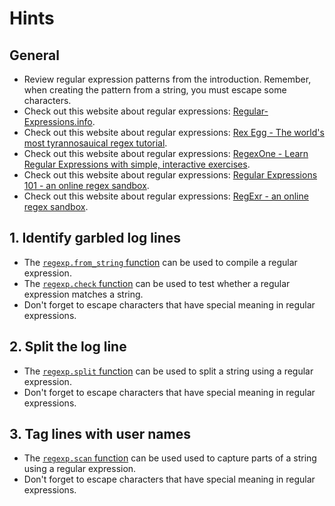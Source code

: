 # Hints

## General

- Review regular expression patterns from the introduction. Remember, when creating the pattern from a string, you must escape some characters.
- Check out this website about regular expressions: [Regular-Expressions.info][website-regex-info].
- Check out this website about regular expressions: [Rex Egg - The world's most tyrannosauical regex tutorial][website-rexegg].
- Check out this website about regular expressions: [RegexOne - Learn Regular Expressions with simple, interactive exercises][website-regexone].
- Check out this website about regular expressions: [Regular Expressions 101 - an online regex sandbox][website-regex-101].
- Check out this website about regular expressions: [RegExr - an online regex sandbox][website-regexr].

## 1. Identify garbled log lines

- The [`regexp.from_string` function][from-string] can be used to compile a regular expression.
- The [`regexp.check` function][check] can be used to test whether a regular expression matches a string.
- Don't forget to escape characters that have special meaning in regular expressions.

## 2. Split the log line

- The [`regexp.split` function][split] can be used to split a string using a regular expression.
- Don't forget to escape characters that have special meaning in regular expressions.

## 3. Tag lines with user names

- The [`regexp.scan` function][scan] can be used used to capture parts of a string using a regular expression.
- Don't forget to escape characters that have special meaning in regular expressions.

[website-regex-info]: https://www.regular-expressions.info
[website-rexegg]: https://www.rexegg.com/
[website-regexone]: https://regexone.com/
[website-regex-101]: https://regex101.com/
[website-regexr]: https://regexr.com/
[from-string]: https://hexdocs.pm/gleam_regexp/gleam/regexp.html#from_string
[check]: https://hexdocs.pm/gleam_regexp/gleam/regexp.html#check
[split]: https://hexdocs.pm/gleam_regexp/gleam/regexp.html#split
[scan]: https://hexdocs.pm/gleam_regexp/gleam/regexp.html#scan
